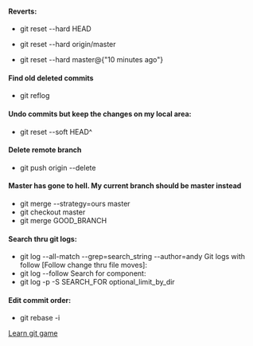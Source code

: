 #### Reverts:
* git reset --hard HEAD

* git reset --hard origin/master

* git reset --hard master@{"10 minutes ago"}   

#### Find old deleted commits

* git reflog

#### Undo commits but keep the changes on my local area:
* git reset --soft HEAD^


#### Delete remote branch
* git push origin --delete 

#### Master has gone to hell. My current branch should be master instead
* git merge --strategy=ours master
* git checkout master
* git merge GOOD_BRANCH


#### Search thru git logs:
* git log --all-match --grep=search_string --author=andy
Git logs with follow [Follow change thru file moves]:
* git log --follow
Search for component:
* git log -p -S SEARCH_FOR optional_limit_by_dir

#### Edit commit order:
* git rebase -i

[Learn git game](https://learngitbranching.js.org/)
